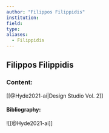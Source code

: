 ```yaml
---
author: "Filippos Filippidis"
institution:
field:
type:
aliases:
  - Filippidis
---
```


## Filippos Filippidis

### Content:
[[@Hyde2021-ai|Design Studio Vol. 2]]

#### Bibliography:

![[@Hyde2021-ai]]